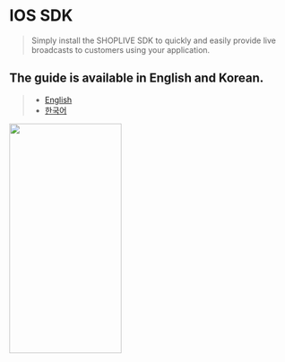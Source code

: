 # IOS SDK

> Simply install the SHOPLIVE SDK to quickly and easily provide live broadcasts to customers using your application.

## The guide is available in English and Korean.
> - [English](doc/en/index.md)
> - [한국어](doc/kr/index.md)

<image src="doc/_images/guide.gif" width="200" height="410"></image>
